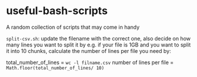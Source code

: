 # useful-bash-scripts
A random collection of scripts that may come in handy

`split-csv.sh`: update the filename with the correct one, also decide on how many lines you want to split it by
e.g. if your file is 1GB and you want to split it into 10 chunks, calculate the number of lines per file you need by:

total_number_of_lines = `wc -l filname.csv`
number of lines per file = `Math.floor(total_number_of_lines/ 10)`
